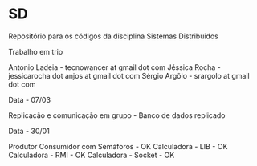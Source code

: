 SD
==

Repositório para os códigos da disciplina Sistemas Distribuidos

Trabalho em trio

Antonio Ladeia - tecnowancer at gmail dot com
Jéssica Rocha - jessicarocha dot anjos at gmail dot com
Sérgio Argôlo - srargolo at gmail dot com


Data - 07/03

Replicação e comunicação em grupo - Banco de dados replicado

Data - 30/01

Produtor Consumidor com Semáforos - OK
Calculadora - LIB - OK
Calculadora - RMI - OK
Calculadora - Socket - OK
